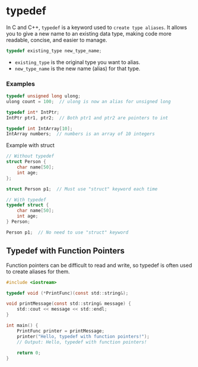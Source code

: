 # typedef
In C and C++, `typedef` is a keyword used to `create type aliases`. It allows you to give a new name to an existing data type, making code more readable, concise, and easier to manage.

```c
typedef existing_type new_type_name;
```
- `existing_type` is the original type you want to alias.
- `new_type_name` is the new name (alias) for that type.

### Examples
```c
typedef unsigned long ulong;
ulong count = 100;  // ulong is now an alias for unsigned long

typedef int* IntPtr;
IntPtr ptr1, ptr2;  // Both ptr1 and ptr2 are pointers to int

typedef int IntArray[10];
IntArray numbers;  // numbers is an array of 10 integers
```
Example with struct
```c
// Without typedef
struct Person {
    char name[50];
    int age;
};

struct Person p1;  // Must use "struct" keyword each time

// With typedef
typedef struct {
    char name[50];
    int age;
} Person;

Person p1;  // No need to use "struct" keyword
```
## Typedef with Function Pointers
Function pointers can be difficult to read and write, so typedef is often used to create aliases for them.
```c
#include <iostream>

typedef void (*PrintFunc)(const std::string&);

void printMessage(const std::string& message) {
    std::cout << message << std::endl;
}

int main() {
    PrintFunc printer = printMessage;
    printer("Hello, typedef with function pointers!"); 
    // Output: Hello, typedef with function pointers!
    
    return 0;
}
```